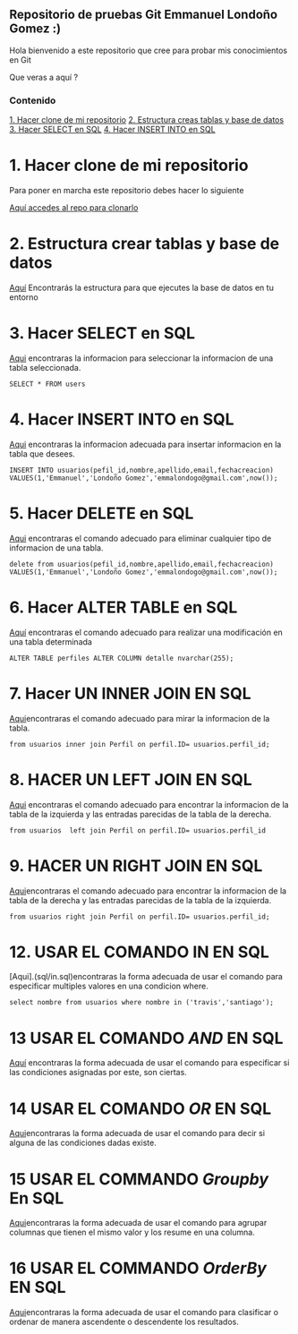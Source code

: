 ## Repositorio de pruebas Git Emmanuel Londoño Gomez :)

Hola bienvenido a este repositorio que cree para probar mis conocimientos en Git

Que veras a aquí ?

### Contenido
[1. Hacer clone de mi repositorio](#1-hacer-clone-de-mi-repositorio)
[2. Estructura creas tablas y base de datos](#2-estructura-crear-tablas-y-base-de-datos)
[3. Hacer SELECT en SQL](#3-hacer-select-en-sql)
[4. Hacer INSERT INTO en SQL](#4-hacer-insert-into-en-sql)

# 1. Hacer clone de mi repositorio
Para poner en marcha este repositorio debes hacer lo siguiente 

[Aquí accedes al repo para clonarlo](https://github.com/champion19/Prueba-Git.git)

# 2. Estructura crear tablas y base de datos

[Aquí](./sql/createtable.sql) Encontrarás la estructura para que ejecutes la base de datos en tu entorno

# 3. Hacer SELECT en SQL
[Aqui](./sql/select.sql) encontraras la informacion para seleccionar la informacion de una tabla seleccionada.

``SELECT * FROM users``


# 4. Hacer INSERT INTO en SQL
[Aqui](./sql/insert-into.sql) encontraras la informacion adecuada para insertar informacion en la tabla que desees.

``INSERT INTO usuarios(pefil_id,nombre,apellido,email,fechacreacion)
VALUES(1,'Emmanuel','Londoño Gomez','emmalondogo@gmail.com',now());``

# 5. Hacer DELETE en SQL
[Aqui](.sql/delete.sql) encontraras el comando adecuado para eliminar cualquier tipo de informacion de una tabla.

``delete from usuarios(pefil_id,nombre,apellido,email,fechacreacion)
VALUES(1,'Emmanuel','Londoño Gomez','emmalondogo@gmail.com',now());``

# 6. Hacer ALTER TABLE en SQL

[Aquí](.sql/alterTable.sql) encontraras el comando adecuado para realizar una modificación en una tabla determinada

``
ALTER TABLE perfiles
ALTER COLUMN detalle nvarchar(255);
``

# 7. Hacer UN INNER JOIN EN SQL
[Aqui](.sql/innerJoin.sql)encontraras el comando adecuado para mirar la informacion de la tabla.

``
from usuarios
inner join Perfil on perfil.ID= usuarios.perfil_id;
``


# 8. HACER UN LEFT JOIN EN SQL
[Aqui](.sql/leftJoin.sql) encontraras el comando adecuado para encontrar la informacion de la tabla de la izquierda y las entradas parecidas de la tabla de la derecha.


``
from usuarios 
left join Perfil on perfil.ID= usuarios.perfil_id
``


# 9. HACER UN RIGHT JOIN EN SQL
[Aqui](.sql/right-join.sql)encontraras el comando adecuado para encontrar la informacion de la tabla de la derecha y las entradas parecidas de la tabla de la izquierda.

``
from usuarios
right join Perfil on perfil.ID= usuarios.perfil_id;
``

# 12. USAR EL COMANDO IN EN SQL
[Aqui].(sql/in.sql)encontraras la forma adecuada de usar el comando para especificar multiples valores en una condicion where.

``
select nombre from usuarios where nombre in ('travis','santiago');
``

# 13 USAR EL COMANDO **_AND_** EN SQL

[Aquí](./sql/and.sql) encontraras la forma adecuada de usar el comando para especificar si las condiciones asignadas por este, son ciertas.

# 14 USAR EL COMANDO **_OR_** EN SQL
[Aqui](./sql/OR.sql)encontraras la forma adecuada de usar el comando para decir si alguna de las condiciones dadas existe.

# 15 USAR EL  COMMANDO **_Groupby_** En SQL
[Aqui](./sql/groupby.sql)encontraras la forma adecuada de usar el comando para agrupar columnas que tienen el mismo valor y los resume en una columna.

# 16 USAR EL COMMANDO **_OrderBy_** EN SQL
[Aqui](./sql/orderBy.sql)encontraras la forma adecuada de usar el comando para 
clasificar o ordenar de manera ascendente o descendente los resultados.